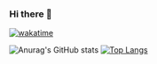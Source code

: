 ### Hi there 👋
[![wakatime](https://wakatime.com/badge/user/018c1e5c-23bc-476a-b5cf-0a72c6abb17d.svg)](https://wakatime.com/@018c1e5c-23bc-476a-b5cf-0a72c6abb17d)

![Anurag's GitHub stats](https://github-readme-stats.vercel.app/api?username=pramchanok&show_icons=true&theme=tokyonight&hide=prs_merged_percentage)  [![Top Langs](https://github-readme-stats.vercel.app/api/top-langs/?username=pramchanok&layout=compact&theme=tokyonight)](https://github.com/anuraghazra/github-readme-stats)

<!-- [![Harlok's WakaTime stats](https://github-readme-stats.vercel.app/api/wakatime?username=@018c1e5c-23bc-476a-b5cf-0a72c6abb17d)](https://github.com/anuraghazra/github-readme-stats) -->
